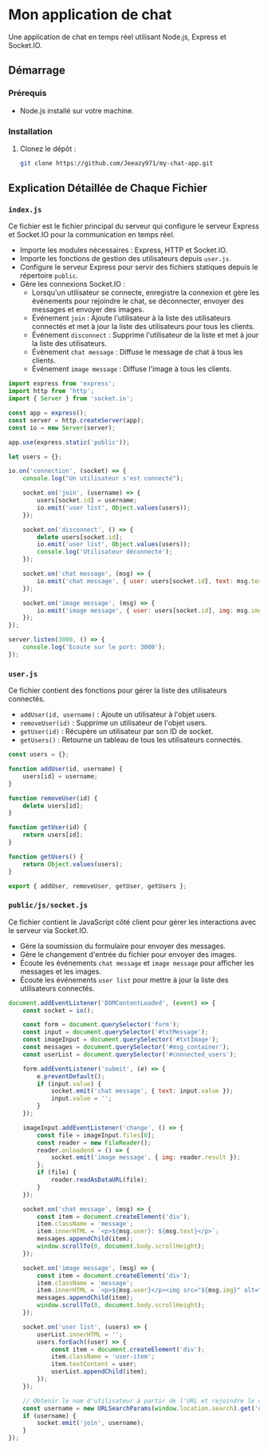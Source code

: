 # Mon application de chat

Une application de chat en temps réel utilisant Node.js, Express et Socket.IO.

## Démarrage

### Prérequis

- Node.js installé sur votre machine.

### Installation

1. Clonez le dépôt :
   ```sh
   git clone https://github.com/Jeeazy971/my-chat-app.git
   ```

## Explication Détaillée de Chaque Fichier

### `index.js`

Ce fichier est le fichier principal du serveur qui configure le serveur Express et Socket.IO pour la communication en temps réel.

- Importe les modules nécessaires : Express, HTTP et Socket.IO.
- Importe les fonctions de gestion des utilisateurs depuis `user.js`.
- Configure le serveur Express pour servir des fichiers statiques depuis le répertoire `public`.
- Gère les connexions Socket.IO :
  - Lorsqu'un utilisateur se connecte, enregistre la connexion et gère les événements pour rejoindre le chat, se déconnecter, envoyer des messages et envoyer des images.
  - Événement `join` : Ajoute l'utilisateur à la liste des utilisateurs connectés et met à jour la liste des utilisateurs pour tous les clients.
  - Événement `disconnect` : Supprime l'utilisateur de la liste et met à jour la liste des utilisateurs.
  - Événement `chat message` : Diffuse le message de chat à tous les clients.
  - Événement `image message` : Diffuse l'image à tous les clients.

```javascript
import express from 'express';
import http from 'http';
import { Server } from 'socket.io';

const app = express();
const server = http.createServer(app);
const io = new Server(server);

app.use(express.static('public'));

let users = {};

io.on('connection', (socket) => {
    console.log("Un utilisateur s'est connecté");

    socket.on('join', (username) => {
        users[socket.id] = username;
        io.emit('user list', Object.values(users));
    });

    socket.on('disconnect', () => {
        delete users[socket.id];
        io.emit('user list', Object.values(users));
        console.log('Utilisateur déconnecté');
    });

    socket.on('chat message', (msg) => {
        io.emit('chat message', { user: users[socket.id], text: msg.text });
    });

    socket.on('image message', (msg) => {
        io.emit('image message', { user: users[socket.id], img: msg.img });
    });
});

server.listen(3000, () => {
    console.log('Ecoute sur le port: 3000');
});
```

### `user.js`

Ce fichier contient des fonctions pour gérer la liste des utilisateurs connectés.

- `addUser(id, username)` : Ajoute un utilisateur à l'objet users.
- `removeUser(id)` : Supprime un utilisateur de l'objet users.
- `getUser(id)` : Récupère un utilisateur par son ID de socket.
- `getUsers()` : Retourne un tableau de tous les utilisateurs connectés.

```javascript
const users = {};

function addUser(id, username) {
    users[id] = username;
}

function removeUser(id) {
    delete users[id];
}

function getUser(id) {
    return users[id];
}

function getUsers() {
    return Object.values(users);
}

export { addUser, removeUser, getUser, getUsers };
```

### `public/js/socket.js`

Ce fichier contient le JavaScript côté client pour gérer les interactions avec le serveur via Socket.IO.

- Gère la soumission du formulaire pour envoyer des messages.
- Gère le changement d'entrée du fichier pour envoyer des images.
- Écoute les événements `chat message` et `image message` pour afficher les messages et les images.
- Écoute les événements `user list` pour mettre à jour la liste des utilisateurs connectés.

```javascript
document.addEventListener('DOMContentLoaded', (event) => {
    const socket = io();

    const form = document.querySelector('form');
    const input = document.querySelector('#txtMessage');
    const imageInput = document.querySelector('#txtImage');
    const messages = document.querySelector('#msg_container');
    const userList = document.querySelector('#connected_users');

    form.addEventListener('submit', (e) => {
        e.preventDefault();
        if (input.value) {
            socket.emit('chat message', { text: input.value });
            input.value = '';
        }
    });

    imageInput.addEventListener('change', () => {
        const file = imageInput.files[0];
        const reader = new FileReader();
        reader.onloadend = () => {
            socket.emit('image message', { img: reader.result });
        };
        if (file) {
            reader.readAsDataURL(file);
        }
    });

    socket.on('chat message', (msg) => {
        const item = document.createElement('div');
        item.className = 'message';
        item.innerHTML = `<p>${msg.user}: ${msg.text}</p>`;
        messages.appendChild(item);
        window.scrollTo(0, document.body.scrollHeight);
    });

    socket.on('image message', (msg) => {
        const item = document.createElement('div');
        item.className = 'message';
        item.innerHTML = `<p>${msg.user}</p><img src="${msg.img}" alt="Image">`;
        messages.appendChild(item);
        window.scrollTo(0, document.body.scrollHeight);
    });

    socket.on('user list', (users) => {
        userList.innerHTML = '';
        users.forEach((user) => {
            const item = document.createElement('div');
            item.className = 'user-item';
            item.textContent = user;
            userList.appendChild(item);
        });
    });

    // Obtenir le nom d'utilisateur à partir de l'URL et rejoindre le chat
    const username = new URLSearchParams(window.location.search).get('username');
    if (username) {
        socket.emit('join', username);
    }
});
